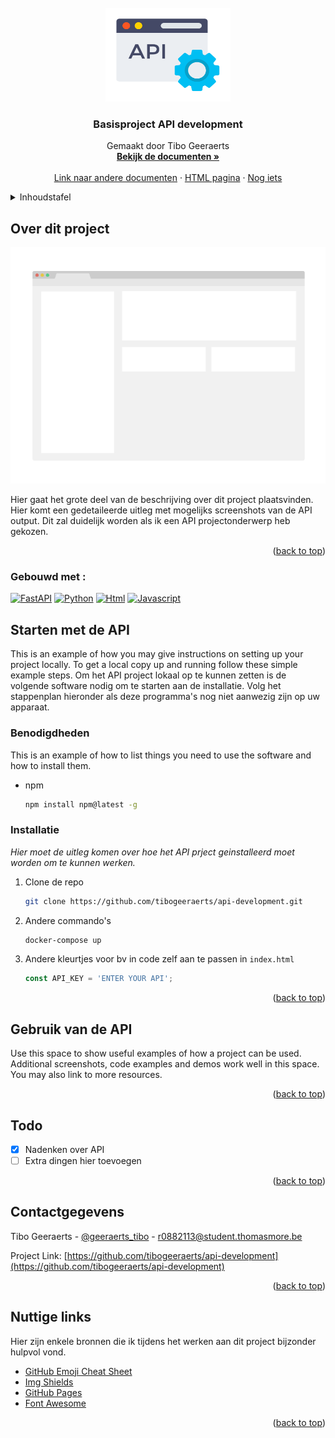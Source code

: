 <!-- PROJECT LOGO -->
<br />
<div align="center">
  <a href="https://github.com/tibogeeraerts/api-development">
    <img src="images/logo.png" alt="Logo" width="200" height="150">
  </a>

  <h3 align="center">Basisproject API development</h3>

  <p align="center">
    Gemaakt door Tibo Geeraerts
    <br />
    <a href="https://github.com/tibogeeraerts/api-development"><strong>Bekijk de documenten »</strong></a>
    <br />
    <br />
    <a href="https://github.com/tibogeeraerts/api-development/blob/master/images/logo.png">Link naar andere documenten</a>
    ·
    <a href="https://github.com/tibogeeraerts/api-development/blob/master/index.html">HTML pagina</a>
    ·
    <a href="https://github.com/tibogeeraerts/api-development">Nog iets</a>
  </p>
</div>



<!-- Inhoudstafel -->
<details>
  <summary>Inhoudstafel</summary>
  <ol>
    <li>
      <a href="#Starten-met-de-API">Over dit project</a>
      <ul>
        <li><a href="#gebouwd-met">Gebouwd met</a></li>
      </ul>
    </li>
    <li>
      <a href="#starten-met-de-api">Starten met de API</a>
      <ul>
        <li><a href="#benodigdheden">Benodigdheden</a></li>
        <li><a href="#installatie">Installatie</a></li>
      </ul>
    </li>
    <li><a href="#aan-de-slag">Gebruik van de API</a></li>
    <li><a href="#todo">Todo</a></li>
    <li><a href="#contactgegevens">Contactgegevens</a></li>
    <li><a href="#nuttige-links">Nuttige links</a></li>
  </ol>
</details>



<!-- Over dit project -->
## Over dit project

![screenshot 1 van API][api-screenshot-1]

Hier gaat het grote deel van de beschrijving over dit project plaatsvinden. Hier komt een gedetaileerde uitleg met mogelijks screenshots van de API output. Dit zal duidelijk worden als ik een API projectonderwerp heb gekozen.

<p align="right">(<a href="#readme-top">back to top</a>)</p>



### Gebouwd met :

[![FastAPI][FastAPI.py]][FastAPI-url]
[![Python][Python.py]][Python-url]
[![Html][Html.html]][Html-url]
[![Javascript][Javascript.js]][Javascript-url]

<!-- GETTING STARTED -->
## Starten met de API

This is an example of how you may give instructions on setting up your project locally.
To get a local copy up and running follow these simple example steps.
Om het API project lokaal op te kunnen zetten is de volgende software nodig om te starten aan de installatie.
Volg het stappenplan hieronder als deze programma's nog niet aanwezig zijn op uw apparaat.

### Benodigdheden

This is an example of how to list things you need to use the software and how to install them.
* npm
  ```sh
  npm install npm@latest -g
  ```

### Installatie

_Hier moet de uitleg komen over hoe het API prject geinstalleerd moet worden om te kunnen werken._

1. Clone de repo
   ```sh
   git clone https://github.com/tibogeeraerts/api-development.git
   ```
2. Andere commando's
   ```sh
   docker-compose up
   ```
3. Andere kleurtjes voor bv in code zelf aan te passen in `index.html`
   ```js
   const API_KEY = 'ENTER YOUR API';
   ```

<p align="right">(<a href="#readme-top">back to top</a>)</p>



<!-- USAGE EXAMPLES -->
## Gebruik van de API

Use this space to show useful examples of how a project can be used. Additional screenshots, code examples and demos work well in this space. You may also link to more resources.

<p align="right">(<a href="#readme-top">back to top</a>)</p>



<!-- Todo -->
## Todo

- [x] Nadenken over API
- [ ] Extra dingen hier toevoegen

<p align="right">(<a href="#readme-top">back to top</a>)</p>


<!-- CONTACT -->
## Contactgegevens

Tibo Geeraerts - [@geeraerts_tibo](https://twitter.com/geeraerts_tibo) - r0882113@student.thomasmore.be

Project Link: [https://github.com/tibogeeraerts/api-development](https://github.com/tibogeeraerts/api-development)

<p align="right">(<a href="#readme-top">back to top</a>)</p>



<!-- Nuttige links -->
## Nuttige links

Hier zijn enkele bronnen die ik tijdens het werken aan dit project bijzonder hulpvol vond.

* [GitHub Emoji Cheat Sheet](https://www.webpagefx.com/tools/emoji-cheat-sheet)
* [Img Shields](https://shields.io)
* [GitHub Pages](https://pages.github.com)
* [Font Awesome](https://fontawesome.com)

<p align="right">(<a href="#readme-top">back to top</a>)</p>



<!-- MARKDOWN LINKS & IMAGES -->
<!-- https://www.markdownguide.org/basic-syntax/#reference-style-links -->
[api-screenshot-1]: images/screenshot.png
[FastAPI.py]: https://img.shields.io/badge/-%F0%9F%97%B2%20FastAPI-019486?style=for-the-badge
[FastAPI-url]: https://fastapi.tiangolo.com/
[Python.py]: https://img.shields.io/badge/Python-3776AB?style=for-the-badge&logo=python&logoColor=white
[Python-url]: https://python.org/
[Html.html]: https://img.shields.io/badge/HTML-E54C21?style=for-the-badge&logo=html5&logoColor=white
[Html-url]: https://www.w3schools.com/html/
[Javascript.js]: https://img.shields.io/badge/Alpine.js-77C1D2?style=for-the-badge&logo=javascript&logoColor=white
[Javascript-url]: https://alpinejs.dev/
